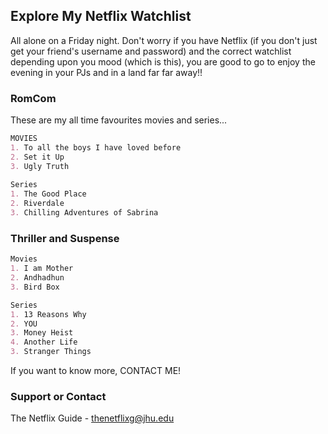 ## Explore My Netflix Watchlist

 All alone on a Friday night. Don't worry if you have Netflix (if you don't just get your friend's username and password) and the correct watchlist depending upon you mood (which is this), you are good to go to enjoy the evening in your PJs and in a land far far away!! 

### RomCom 

These are my all time favourites movies and series...

```markdown
MOVIES
1. To all the boys I have loved before 
2. Set it Up
3. Ugly Truth
 
Series
1. The Good Place
2. Riverdale
3. Chilling Adventures of Sabrina

```
### Thriller and Suspense
```markdown
Movies
1. I am Mother
2. Andhadhun
3. Bird Box

Series
1. 13 Reasons Why
2. YOU
3. Money Heist
4. Another Life
3. Stranger Things

```
If you want to know more, CONTACT ME!

### Support or Contact

The Netflix Guide - thenetflixg@jhu.edu
